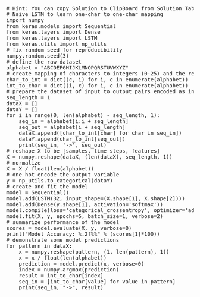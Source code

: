 <pre class="file" data-target="clipboard">
# Hint: You can copy Solution to ClipBoard from Solution Tab
# Naive LSTM to learn one-char to one-char mapping
import numpy
from keras.models import Sequential
from keras.layers import Dense
from keras.layers import LSTM
from keras.utils import np_utils
# fix random seed for reproducibility
numpy.random.seed(3)
# define the raw dataset
alphabet = "ABCDEFGHIJKLMNOPQRSTUVWXYZ"
# create mapping of characters to integers (0-25) and the reverse
char_to_int = dict((c, i) for i, c in enumerate(alphabet))
int_to_char = dict((i, c) for i, c in enumerate(alphabet))
# prepare the dataset of input to output pairs encoded as integers
seq_length = 1
dataX = []
dataY = []
for i in range(0, len(alphabet) - seq_length, 1):
	seq_in = alphabet[i:i + seq_length]
	seq_out = alphabet[i + seq_length]
	dataX.append([char_to_int[char] for char in seq_in])
	dataY.append(char_to_int[seq_out])
	print(seq_in, '->', seq_out)
# reshape X to be [samples, time steps, features]
X = numpy.reshape(dataX, (len(dataX), seq_length, 1))
# normalize
X = X / float(len(alphabet))
# one hot encode the output variable
y = np_utils.to_categorical(dataY)
# create and fit the model
model = Sequential()
model.add(LSTM(32, input_shape=(X.shape[1], X.shape[2])))
model.add(Dense(y.shape[1], activation='softmax'))
model.compile(loss='categorical_crossentropy', optimizer='adam', metrics=['accuracy'])
model.fit(X, y, epochs=5, batch_size=1, verbose=2)
# summarize performance of the model
scores = model.evaluate(X, y, verbose=0)
print("Model Accuracy: %.2f%%" % (scores[1]*100))
# demonstrate some model predictions
for pattern in dataX:
	x = numpy.reshape(pattern, (1, len(pattern), 1))
	x = x / float(len(alphabet))
	prediction = model.predict(x, verbose=0)
	index = numpy.argmax(prediction)
	result = int_to_char[index]
	seq_in = [int_to_char[value] for value in pattern]
	print(seq_in, "->", result)

</pre>